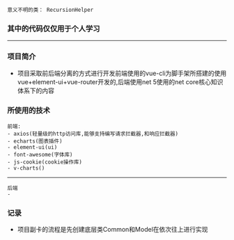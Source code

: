 `
意义不明的类：
RecursionHelper
`

### 其中的代码仅仅用于个人学习
- - -
### 项目简介
- 项目采取前后端分离的方式进行开发前端使用的vue-cli为脚手架所搭建的使用vue+element-ui+vue-router开发的,后端使用net 5使用的net core核心知识体系下的内容
### 所使用的技术
	前端:
	- axios(轻量级的http访问库,能够支持编写请求拦截器,和响应拦截器)
	- echarts(图表插件)
	- element-ui(ui)
	- font-awesome(字体库)
	- js-cookie(cookie操作库)
	- v-charts()
- - -
	后端
	- 
### 记录
- 项目副卡的流程是先创建底层类Common和Model在依次往上进行实现